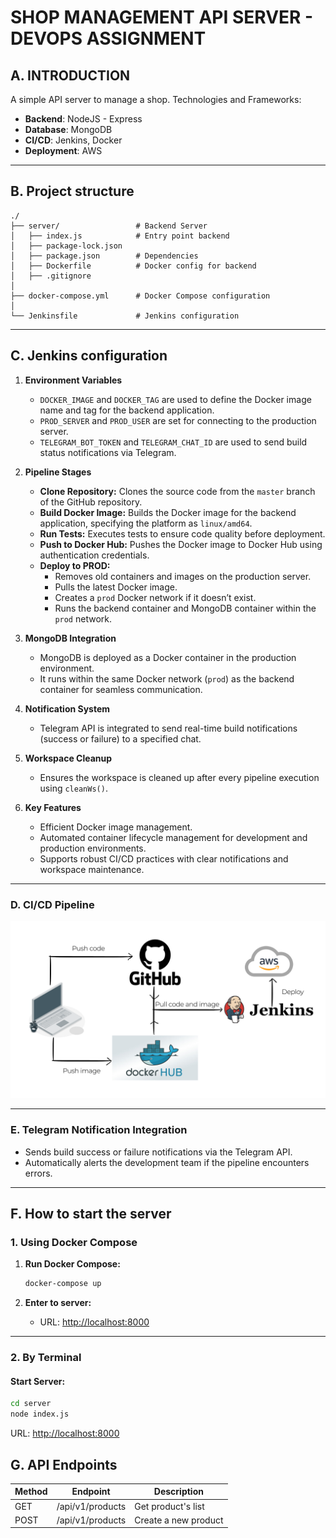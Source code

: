 # **SHOP MANAGEMENT API SERVER - DEVOPS ASSIGNMENT**

## **A. INTRODUCTION**

A simple API server to manage a shop. 
Technologies and Frameworks:
- **Backend**: NodeJS - Express
- **Database**: MongoDB  
- **CI/CD**: Jenkins, Docker
- **Deployment**: AWS

---

## **B. Project structure**

```plaintext
./
├── server/                 # Backend Server
│   ├── index.js            # Entry point backend
│   ├── package-lock.json
│   ├── package.json        # Dependencies
│   ├── Dockerfile          # Docker config for backend
│   ├── .gitignore 
│
├── docker-compose.yml      # Docker Compose configuration
│
└── Jenkinsfile             # Jenkins configuration
```
---
## **C. Jenkins configuration**

1. **Environment Variables**  
   - `DOCKER_IMAGE` and `DOCKER_TAG` are used to define the Docker image name and tag for the backend application.  
   - `PROD_SERVER` and `PROD_USER` are set for connecting to the production server.  
   - `TELEGRAM_BOT_TOKEN` and `TELEGRAM_CHAT_ID` are used to send build status notifications via Telegram.

2. **Pipeline Stages**  
   - **Clone Repository:** Clones the source code from the `master` branch of the GitHub repository.  
   - **Build Docker Image:** Builds the Docker image for the backend application, specifying the platform as `linux/amd64`.  
   - **Run Tests:** Executes tests to ensure code quality before deployment.  
   - **Push to Docker Hub:** Pushes the Docker image to Docker Hub using authentication credentials.
   - **Deploy to PROD:**  
     - Removes old containers and images on the production server.  
     - Pulls the latest Docker image.  
     - Creates a `prod` Docker network if it doesn’t exist.  
     - Runs the backend container and MongoDB container within the `prod` network.  

3. **MongoDB Integration**  
   - MongoDB is deployed as a Docker container in the production environment.  
   - It runs within the same Docker network (`prod`) as the backend container for seamless communication.  

4. **Notification System**  
   - Telegram API is integrated to send real-time build notifications (success or failure) to a specified chat.

5. **Workspace Cleanup**  
   - Ensures the workspace is cleaned up after every pipeline execution using `cleanWs()`.

6. **Key Features**  
   - Efficient Docker image management.  
   - Automated container lifecycle management for development and production environments.  
   - Supports robust CI/CD practices with clear notifications and workspace maintenance.

---  
### **D. CI/CD Pipeline**  
![CI/CD Pipeline](ci-ci-pipline.png)

---

### **E. Telegram Notification Integration**  
- Sends build success or failure notifications via the Telegram API.  
- Automatically alerts the development team if the pipeline encounters errors.   
 
---

## **F. How to start the server**

### **1. Using Docker Compose**

1. **Run Docker Compose:**
   ```bash
   docker-compose up
   ```

2. **Enter to server:**
   - URL: [http://localhost:8000](http://localhost:8000)  

---

### **2. By Terminal**

#### **Start Server:**
```bash
cd server
node index.js
```

URL: [http://localhost:8000](http://localhost:8000)  


## **G. API Endpoints**

| Method | Endpoint         | Description          |
|--------|------------------|----------------------|
| GET    | /api/v1/products | Get product's list   |
| POST   | /api/v1/products | Create a new product |

